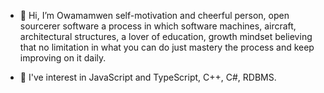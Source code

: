 - 👋 Hi, I’m Owamamwen self-motivation and cheerful person, open sourcerer software a 
process in which software machines, aircraft, architectural structures, a lover of education, growth mindset 
believing that no limitation in what you can do just mastery the process and keep improving on it daily.


- 👀 I've interest in JavaScript and TypeScript, C++, C#, RDBMS.
